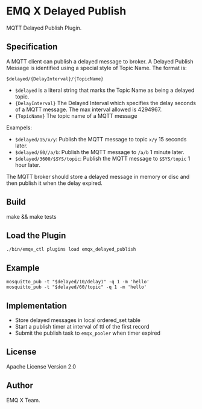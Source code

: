 
EMQ X Delayed Publish
=====================

MQTT Delayed Publish Plugin.

Specification
-------------

A MQTT client can publish a delayed message to broker. A Delayed Publish Message is identified using  a special style of Topic Name. The format is:

```
$delayed/{DelayInterval}/{TopicName}
```

- `$delayed` is a literal string that marks the Topic Name as being a delayed topic.
- `{DelayInterval}` The Delayed Interval which specifies the delay seconds of a MQTT message.
  The max interval allowed is 4294967.
- `{TopicName}` The topic name of a MQTT message


Exampels:

- `$delayed/15/x/y`: Publish the MQTT message to topic `x/y` 15 seconds later.
- `$delayed/60//a/b`: Publish the MQTT message to `/a/b` 1 minute later.
- `$delayed/3600/$SYS/topic`: Publish the MQTT message to `$SYS/topic` 1 hour later.


The MQTT broker should store a delayed message in memory or disc and then publish it when the delay expired.

Build
-----

make && make tests

Load the Plugin
---------------

```
./bin/emqx_ctl plugins load emqx_delayed_publish
```

Example
--------

```
mosquitto_pub -t "$delayed/10/delay1" -q 1 -m 'hello'
mosquitto_pub -t "$delayed/60/topic" -q 1 -m 'hello'
```

Implementation
--------------

- Store delayed messages in local ordered_set table
- Start a publish timer at interval of ttl of the first record
- Submit the publish task to `emqx_pooler` when timer expired

License
-------

Apache License Version 2.0

Author
------

EMQ X Team.

